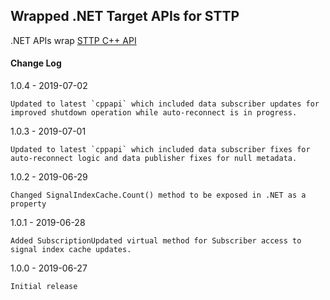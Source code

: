 
## Wrapped .NET Target APIs for STTP

.NET APIs wrap [STTP C++ API](https://github.com/sttp/cppapi)

#### Change Log

1.0.4 - 2019-07-02

    Updated to latest `cppapi` which included data subscriber updates for improved shutdown operation while auto-reconnect is in progress.

1.0.3 - 2019-07-01

    Updated to latest `cppapi` which included data subscriber fixes for auto-reconnect logic and data publisher fixes for null metadata.

1.0.2 - 2019-06-29
    
    Changed SignalIndexCache.Count() method to be exposed in .NET as a property

1.0.1 - 2019-06-28

    Added SubscriptionUpdated virtual method for Subscriber access to signal index cache updates.

1.0.0 - 2019-06-27

    Initial release